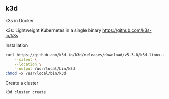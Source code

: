 ## k3d

k3s in Docker

k3s: Lightweight Kubernetes in a single binary https://github.com/k3s-io/k3s

[<i class="fas fa-globe" style="width: 1.5em; text-align: center;"></i>](https://github.com/rancher/k3d) [<i class="fas fa-file-alt" style="width: 1.5em; text-align: center;"></i>](https://k3d.io/)

Installation

```bash
curl https://github.com/k3d-io/k3d/releases/download/v5.3.0/k3d-linux-amd64 \
    --silent \
    --location \
    --output /usr/local/bin/k3d
chmod +x /usr/local/bin/k3d
```

Create a cluster

```bash
k3d cluster create
```
